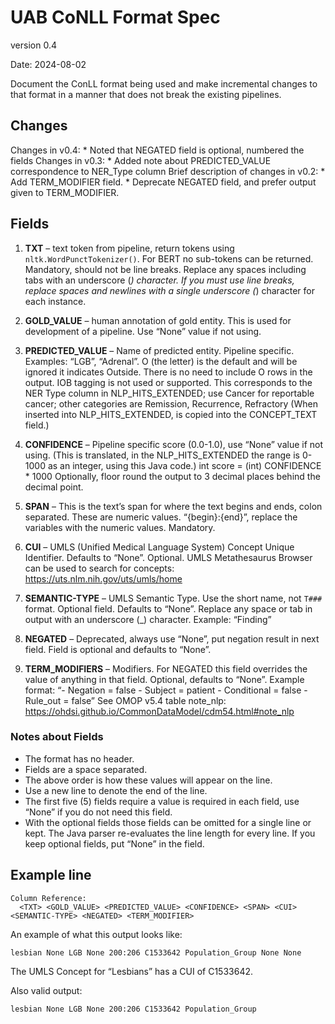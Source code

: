 # UAB CoNLL Format Spec

version 0.4

Date: 2024-08-02

Document the ConLL format being used and make incremental changes to that format in a manner that does not break the existing pipelines.

## Changes

Changes in v0.4:
    * Noted that NEGATED field is optional, numbered the fields
Changes in v0.3:
    * Added note about PREDICTED_VALUE correspondence to NER_Type column
Brief description of changes in v0.2:
    * Add TERM_MODIFIER field.
    * Deprecate NEGATED field, and prefer output given to TERM_MODIFIER.

## Fields


1.	**TXT** – text token from pipeline, return tokens using `nltk.WordPunctTokenizer()`.
For BERT no sub-tokens can be returned. Mandatory, should not be line breaks.  Replace any spaces including tabs with an underscore (_) character. If you must use line breaks, replace spaces and newlines with a single underscore (_) character for each instance.

2.	**GOLD_VALUE** – human annotation of gold entity.  This is used for development of a pipeline.  Use “None” value if not using.

3.	**PREDICTED_VALUE** – Name of predicted entity.  Pipeline specific.  Examples: “LGB”, “Adrenal”.  O (the letter) is the default and will be ignored it indicates Outside.  There is no need to include O rows in the output.   IOB tagging is not used or supported. This corresponds to the NER Type column in NLP_HITS_EXTENDED; use Cancer for reportable cancer; other categories are Remission, Recurrence, Refractory (When inserted into NLP_HITS_EXTENDED, is copied into the CONCEPT_TEXT field.)

4.	**CONFIDENCE** – Pipeline specific score (0.0-1.0), use “None” value if not using.  (This is translated, in the NLP_HITS_EXTENDED the range is 0-1000 as an integer, using this Java code.)
int score = (int) CONFIDENCE * 1000
Optionally, floor round the output to 3 decimal places behind the decimal point.

5.	**SPAN** – This is the text’s span for where the text begins and ends, colon separated.  These are numeric values.  “{begin}:{end}”, replace the variables with the numeric values.  Mandatory.

6.	**CUI** – UMLS (Unified Medical Language System) Concept Unique Identifier. Defaults to “None”.  Optional. UMLS Metathesaurus Browser can be used to search for concepts:  https://uts.nlm.nih.gov/uts/umls/home 

7.	**SEMANTIC-TYPE** – UMLS Semantic Type.  Use the short name, not `T###` format.  Optional field.  Defaults to “None”. Replace any space or tab in output with an underscore (_) character.  Example: “Finding”  

8.	**NEGATED** – Deprecated, always use “None”, put negation result in next field.  Field is optional and defaults to “None”.

9.	**TERM_MODIFIERS** – Modifiers.  For NEGATED this field overrides the value of anything in that field.  Optional, defaults to “None”.
Example format: “- Negation = false - Subject = patient - Conditional = false - Rule_out = false”
See OMOP v5.4 table note_nlp:  https://ohdsi.github.io/CommonDataModel/cdm54.html#note_nlp

### Notes about Fields

* The format has no header.  
* Fields are a space separated.
* The above order is how these values will appear on the line.
* Use a new line to denote the end of the line.
* The first five (5) fields require a value is required in each field, use “None” if you do not need this field.
* With the optional fields those fields can be omitted for a single line or kept.  The Java parser re-evaluates the line length for every line.  If you keep optional fields, put “None” in the field.

## Example line
```
Column Reference:
  <TXT> <GOLD_VALUE> <PREDICTED_VALUE> <CONFIDENCE> <SPAN> <CUI> <SEMANTIC-TYPE> <NEGATED> <TERM_MODIFIER>
```

An example of what this output looks like:

```
lesbian None LGB None 200:206 C1533642 Population_Group None None
```
The UMLS Concept for “Lesbians” has a CUI of C1533642.

Also valid output:

```
lesbian None LGB None 200:206 C1533642 Population_Group
```